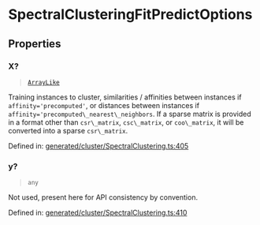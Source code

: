 # SpectralClusteringFitPredictOptions

## Properties

### X?

> [`ArrayLike`](../types/ArrayLike.md)

Training instances to cluster, similarities / affinities between instances if `affinity='precomputed'`, or distances between instances if `affinity='precomputed\_nearest\_neighbors`. If a sparse matrix is provided in a format other than `csr\_matrix`, `csc\_matrix`, or `coo\_matrix`, it will be converted into a sparse `csr\_matrix`.

Defined in:  [generated/cluster/SpectralClustering.ts:405](https://github.com/transitive-bullshit/scikit-learn-ts/blob/92ab806/packages/sklearn/src/generated/cluster/SpectralClustering.ts#L405)

### y?

> `any`

Not used, present here for API consistency by convention.

Defined in:  [generated/cluster/SpectralClustering.ts:410](https://github.com/transitive-bullshit/scikit-learn-ts/blob/92ab806/packages/sklearn/src/generated/cluster/SpectralClustering.ts#L410)
